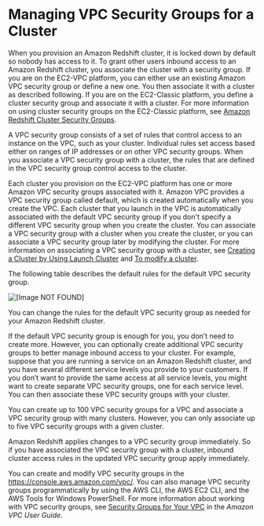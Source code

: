 # Managing VPC Security Groups for a Cluster<a name="managing-vpc-security-groups"></a>

When you provision an Amazon Redshift cluster, it is locked down by default so nobody has access to it\. To grant other users inbound access to an Amazon Redshift cluster, you associate the cluster with a security group\. If you are on the EC2\-VPC platform, you can either use an existing Amazon VPC security group or define a new one\. You then associate it with a cluster as described following\. If you are on the EC2\-Classic platform, you define a cluster security group and associate it with a cluster\. For more information on using cluster security groups on the EC2\-Classic platform, see [Amazon Redshift Cluster Security Groups](working-with-security-groups.md)\.

A VPC security group consists of a set of rules that control access to an instance on the VPC, such as your cluster\. Individual rules set access based either on ranges of IP addresses or on other VPC security groups\. When you associate a VPC security group with a cluster, the rules that are defined in the VPC security group control access to the cluster\. 

Each cluster you provision on the EC2\-VPC platform has one or more Amazon VPC security groups associated with it\. Amazon VPC provides a VPC security group called default, which is created automatically when you create the VPC\. Each cluster that you launch in the VPC is automatically associated with the default VPC security group if you don't specify a different VPC security group when you create the cluster\. You can associate a VPC security group with a cluster when you create the cluster, or you can associate a VPC security group later by modifying the cluster\. For more information on associating a VPC security group with a cluster, see [Creating a Cluster by Using Launch Cluster](managing-clusters-console.md#create-cluster-task) and [To modify a cluster](managing-clusters-console.md#modify-cluster-task)\. 

The following table describes the default rules for the default VPC security group\.

![\[Image NOT FOUND\]](http://docs.aws.amazon.com/redshift/latest/mgmt/images/security_groups.png)

You can change the rules for the default VPC security group as needed for your Amazon Redshift cluster\.

If the default VPC security group is enough for you, you don’t need to create more\. However, you can optionally create additional VPC security groups to better manage inbound access to your cluster\. For example, suppose that you are running a service on an Amazon Redshift cluster, and you have several different service levels you provide to your customers\. If you don’t want to provide the same access at all service levels, you might want to create separate VPC security groups, one for each service level\. You can then associate these VPC security groups with your cluster\. 

You can create up to 100 VPC security groups for a VPC and associate a VPC security group with many clusters\. However, you can only associate up to five VPC security groups with a given cluster\. 

Amazon Redshift applies changes to a VPC security group immediately\. So if you have associated the VPC security group with a cluster, inbound cluster access rules in the updated VPC security group apply immediately\.

You can create and modify VPC security groups in the [https://console\.aws\.amazon\.com/vpc/](https://console.aws.amazon.com/vpc/)\. You can also manage VPC security groups programmatically by using the AWS CLI, the AWS EC2 CLI, and the AWS Tools for Windows PowerShell\. For more information about working with VPC security groups, see [Security Groups for Your VPC](https://docs.aws.amazon.com/vpc/latest/userguide/VPC_SecurityGroups.html) in the *Amazon VPC User Guide*\.